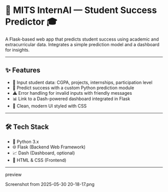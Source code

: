 # 🚀 MITS InternAI — Student Success Predictor 🎓

A Flask-based web app that predicts student success using academic and extracurricular data. Integrates a simple prediction model and a dashboard for insights.  

---

## ✨ Features

- 📝 Input student data: CGPA, projects, internships, participation level  
- 🤖 Predict success with a custom Python prediction module  
- ⚠️ Error handling for invalid inputs with friendly messages  
- 📊 Link to a Dash-powered dashboard integrated in Flask  
- 🎨 Clean, modern UI styled with CSS  

---

## 🛠 Tech Stack

- 🐍 Python 3.x  
- 🌐 Flask (Backend Web Framework)  
- 📈 Dash (Dashboard, optional)  
- 🎨 HTML & CSS (Frontend)  

---
preview

Screenshot from 2025-05-30 20-18-17.png


